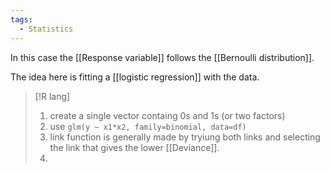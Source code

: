 ```yaml
---
tags:
  - Statistics
---
```

In this case the [[Response variable]] follows the [[Bernoulli distribution]].

The idea here is fitting a [[logistic regression]] with the data.

>[!R lang]
>1. create a single vector containg 0s and 1s (or two factors)
>2. use `glm(y ~ x1*x2, family=binomial, data=df)`
>3. link function is generally made by tryiung both links and selecting the link that gives the lower [[Deviance]].
>4. 
